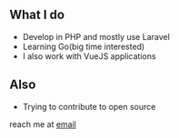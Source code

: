 ## What I do
 - Develop in PHP and mostly use Laravel
 - Learning Go(big time interested)
 - I also work with VueJS applications
## Also

- Trying to contribute to open source

reach me at [email](engineer@realmelevators.com)
